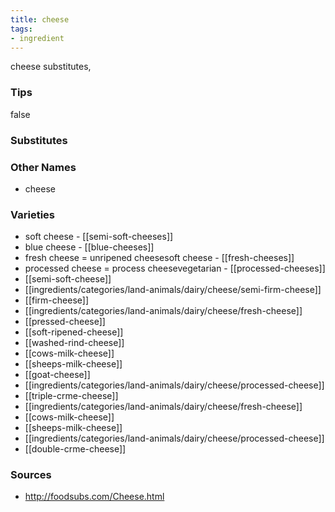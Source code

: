 ```yaml
---
title: cheese
tags:
- ingredient
---
```

cheese substitutes,

### Tips
false

### Substitutes


### Other Names

* cheese

### Varieties

* soft cheese - [[semi-soft-cheeses]]
* blue cheese - [[blue-cheeses]]
* fresh cheese = unripened cheesesoft cheese - [[fresh-cheeses]]
* processed cheese = process cheesevegetarian - [[processed-cheeses]]
* [[semi-soft-cheese]]
* [[ingredients/categories/land-animals/dairy/cheese/semi-firm-cheese]]
* [[firm-cheese]]
* [[ingredients/categories/land-animals/dairy/cheese/fresh-cheese]]
* [[pressed-cheese]]
* [[soft-ripened-cheese]]
* [[washed-rind-cheese]]
* [[cows-milk-cheese]]
* [[sheeps-milk-cheese]]
* [[goat-cheese]]
* [[ingredients/categories/land-animals/dairy/cheese/processed-cheese]]
* [[triple-crme-cheese]]
* [[ingredients/categories/land-animals/dairy/cheese/fresh-cheese]]
* [[cows-milk-cheese]]
* [[sheeps-milk-cheese]]
* [[ingredients/categories/land-animals/dairy/cheese/processed-cheese]]
* [[double-crme-cheese]]

### Sources
* http://foodsubs.com/Cheese.html
